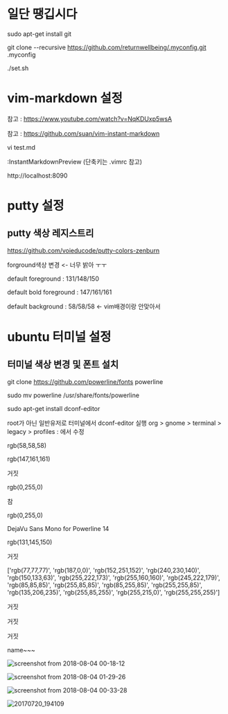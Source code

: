 # 일단 땡깁시다
sudo apt-get install git

git clone --recursive https://github.com/returnwellbeing/.myconfig.git .myconfig

./set.sh

# vim-markdown 설정
참고 : https://www.youtube.com/watch?v=NqKDUxp5wsA

참고 : https://github.com/suan/vim-instant-markdown

vi test.md

:InstantMarkdownPreview (단축키는 .vimrc 참고)

http://localhost:8090

# putty 설정
## putty 색상 레지스트리
https://github.com/voieducode/putty-colors-zenburn

forground색상 변경 <- 너무 밝아 ㅜㅜ

default foreground : 131/148/150

default bold foreground : 147/161/161

default background : 58/58/58 <- vim배경이랑 안맞아서

# ubuntu 터미널 설정
## 터미널 색상 변경 및 폰트 설치
git clone https://github.com/powerline/fonts powerline

sudo mv powerline /usr/share/fonts/powerline

sudo apt-get install dconf-editor

root가 아닌 일반유저로 터미널에서 dconf-editor 실행
org > gnome > terminal > legacy > profiles : 에서 수정

rgb(58,58,58)

rgb(147,161,161)

거짓

rgb(0,255,0)

참

rgb(0,255,0)

DejaVu Sans Mono for Powerline 14

rgb(131,145,150)

거짓

['rgb(77,77,77)', 'rgb(187,0,0)', 'rgb(152,251,152)', 'rgb(240,230,140)', 'rgb(150,133,63)', 'rgb(255,222,173)', 'rgb(255,160,160)', 'rgb(245,222,179)', 'rgb(85,85,85)', 'rgb(255,85,85)', 'rgb(85,255,85)', 'rgb(255,255,85)', 'rgb(135,206,235)', 'rgb(255,85,255)', 'rgb(255,215,0)', 'rgb(255,255,255)']

거짓

거짓

거짓

name~~~

![screenshot from 2018-08-04 00-18-12](https://user-images.githubusercontent.com/25244851/43654356-ee31f2b8-9785-11e8-81b8-dee738abdb71.png)

![screenshot from 2018-08-04 01-29-26](https://user-images.githubusercontent.com/25244851/43654361-f1f4b3fe-9785-11e8-8a4c-445c55ec0479.png)

![screenshot from 2018-08-04 00-33-28](https://user-images.githubusercontent.com/25244851/43654368-f3df9170-9785-11e8-83bd-215b832b44f3.png)

![20170720_194109](https://user-images.githubusercontent.com/25244851/43644065-5a1cb58a-9768-11e8-8142-97cdb839b615.jpg)

